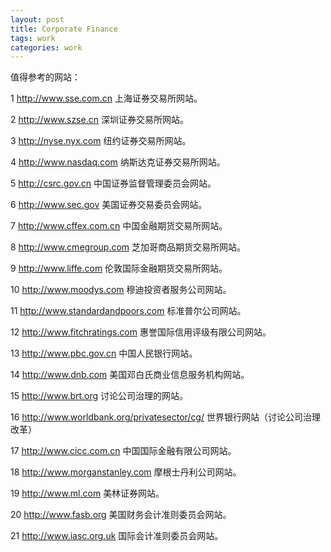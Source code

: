 ```yaml
---
layout: post
title: Corporate Finance     
tags: work
categories: work
---
```


值得参考的网站：

1	http://www.sse.com.cn	上海证券交易所网站。

2	http://www.szse.cn	深圳证券交易所网站。

3	http://nyse.nyx.com	纽约证券交易所网站。

4	http://www.nasdaq.com	纳斯达克证券交易所网站。

5	http://csrc.gov.cn	中国证券监督管理委员会网站。

6	http://www.sec.gov	美国证券交易委员会网站。

7	http://www.cffex.com.cn	中国金融期货交易所网站。

8	http://www.cmegroup.com	芝加哥商品期货交易所网站。

9	http://www.liffe.com	伦敦国际金融期货交易所网站。

10	http://www.moodys.com	穆迪投资者服务公司网站。

11	http://www.standardandpoors.com	标准普尔公司网站。

12	http://www.fitchratings.com	惠誉国际信用评级有限公司网站。

13	http://www.pbc.gov.cn	中国人民银行网站。

14	http://www.dnb.com	美国邓白氏商业信息服务机构网站。

15	http://www.brt.org	讨论公司治理的网站。

16	http://www.worldbank.org/privatesector/cg/	世界银行网站（讨论公司治理改革）

17	http://www.cicc.com.cn	中国国际金融有限公司网站。

18	http://www.morganstanley.com	摩根士丹利公司网站。

19	http://www.ml.com	美林证券网站。

20	http://www.fasb.org	美国财务会计准则委员会网站。

21	http://www.iasc.org.uk	国际会计准则委员会网站。
